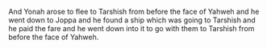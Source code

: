 And Yonah arose to flee to Tarshish from before the face of Yahweh and he went down to Joppa and he found a ship which was going to Tarshish and he paid the fare and he went down into it to go with them to Tarshish from before the face of Yahweh.